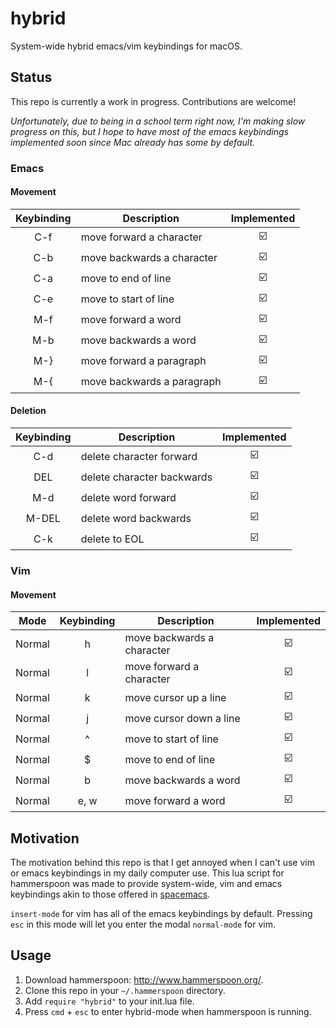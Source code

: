 # hybrid
System-wide hybrid emacs/vim keybindings for macOS.

## Status
This repo is currently a work in progress. Contributions are welcome!

*Unfortunately, due to being in a school term right now, I'm making slow progress on this, but I hope to have most of the emacs keybindings implemented soon since Mac already has some by default.*

### Emacs
#### Movement
| Keybinding    | Description                | Implemented             |
| :-----------: | -------------------------- |:-----------------------:|
| C-f           | move forward a character   | :ballot_box_with_check: |
| C-b           | move backwards a character | :ballot_box_with_check: |
| C-a           | move to end of line        | :ballot_box_with_check: |
| C-e           | move to start of line      | :ballot_box_with_check: |
| M-f           | move forward a word        | :ballot_box_with_check: |
| M-b           | move backwards a word      | :ballot_box_with_check: |
| M-}           | move forward a paragraph   | :ballot_box_with_check: |
| M-{           | move backwards a paragraph | :ballot_box_with_check: |

#### Deletion
| Keybinding    | Description                | Implemented             |
| :-----------: | -------------------------- |:-----------------------:|
| C-d           | delete character forward   | :ballot_box_with_check: |
| DEL           | delete character backwards | :ballot_box_with_check: |
| M-d           | delete word forward        | :ballot_box_with_check: |
| M-DEL         | delete word backwards      | :ballot_box_with_check: |
| C-k           | delete to EOL              | :ballot_box_with_check: |

### Vim
#### Movement
| Mode   | Keybinding    | Description                | Implemented             |
| :----: | :-----------: | -------------------------- |:-----------------------:|
| Normal | h             | move backwards a character | :ballot_box_with_check: |
| Normal | l             | move forward a character   | :ballot_box_with_check: |
| Normal | k             | move cursor up a line      | :ballot_box_with_check: |
| Normal | j             | move cursor down a line    | :ballot_box_with_check: |
| Normal | ^             | move to start of line      | :ballot_box_with_check: |
| Normal | $             | move to end of line        | :ballot_box_with_check: |
| Normal | b             | move backwards a word      | :ballot_box_with_check: |
| Normal | e, w          | move forward a word        | :ballot_box_with_check: |

## Motivation
The motivation behind this repo is that I get annoyed when I can't use vim or emacs keybindings in my daily computer use.
This lua script for hammerspoon was made to provide system-wide, vim and emacs keybindings akin to those offered in [spacemacs](http://spacemacs.org/).

`insert-mode` for vim has all of the emacs keybindings by default. Pressing `esc` in this mode will let you enter the modal `normal-mode` for vim.

## Usage
1. Download hammerspoon: http://www.hammerspoon.org/.
2. Clone this repo in your `~/.hammerspoon` directory.
3. Add `require "hybrid"` to your init.lua file.
4. Press `cmd` + `esc` to enter hybrid-mode when hammerspoon is running.
